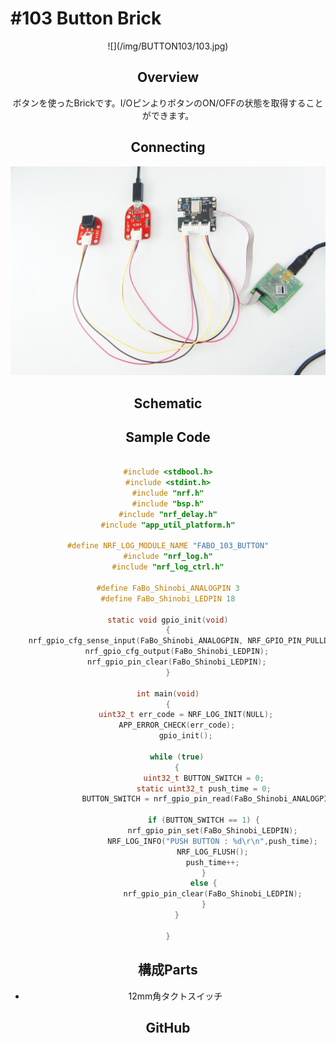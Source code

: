 # #103 Button Brick

<center>![](/img/BUTTON103/103.jpg)

## Overview
ボタンを使ったBrickです。I/OピンよりボタンのON/OFFの状態を取得することができます。


## Connecting

![](/img/BUTTON103/Fabo_103_BUTTON_CONET.JPG)

## Schematic

## Sample Code

```c

#include <stdbool.h>
#include <stdint.h>
#include "nrf.h"
#include "bsp.h"
#include "nrf_delay.h"
#include "app_util_platform.h"

#define NRF_LOG_MODULE_NAME "FABO_103_BUTTON"
#include "nrf_log.h"
#include "nrf_log_ctrl.h"

#define FaBo_Shinobi_ANALOGPIN 3
#define FaBo_Shinobi_LEDPIN 18

static void gpio_init(void)
{
	nrf_gpio_cfg_sense_input(FaBo_Shinobi_ANALOGPIN, NRF_GPIO_PIN_PULLDOWN, NRF_GPIO_PIN_SENSE_HIGH);
	nrf_gpio_cfg_output(FaBo_Shinobi_LEDPIN);
	nrf_gpio_pin_clear(FaBo_Shinobi_LEDPIN);
}

int main(void)
{
		uint32_t err_code = NRF_LOG_INIT(NULL);
    APP_ERROR_CHECK(err_code);
		gpio_init();

    while (true)
    {
				uint32_t BUTTON_SWITCH = 0;
				static uint32_t push_time = 0;
				BUTTON_SWITCH = nrf_gpio_pin_read(FaBo_Shinobi_ANALOGPIN);

				if (BUTTON_SWITCH == 1) {
					nrf_gpio_pin_set(FaBo_Shinobi_LEDPIN);
					NRF_LOG_INFO("PUSH BUTTON : %d\r\n",push_time);
					NRF_LOG_FLUSH();
					push_time++;
				}
				else {
					nrf_gpio_pin_clear(FaBo_Shinobi_LEDPIN);
				}
    }

}


```



## 構成Parts
- 12mm角タクトスイッチ

## GitHub
